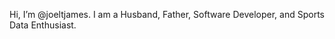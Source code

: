 <!---
- 👋 Hi, I’m @joeltjames
- 👀 I’m interested in ...
- 🌱 I’m currently learning ...
- 💞️ I’m looking to collaborate on ...
- 📫 How to reach me ...
--->
<!---
joeltjames/joeltjames is a ✨ special ✨ repository because its `README.md` (this file) appears on your GitHub profile.
You can click the Preview link to take a look at your changes.
--->

Hi, I’m @joeltjames.
I am a Husband, Father, Software Developer, and Sports Data Enthusiast.
